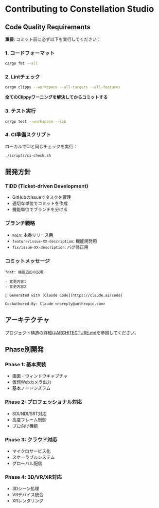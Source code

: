 # Contributing to Constellation Studio

## Code Quality Requirements

**重要**: コミット前に必ず以下を実行してください：

### 1. コードフォーマット
```bash
cargo fmt --all
```

### 2. Lintチェック
```bash
cargo clippy --workspace --all-targets --all-features
```
**全てのClippyワーニングを解決してからコミットする**

### 3. テスト実行
```bash
cargo test --workspace --lib
```

### 4. CI準備スクリプト
ローカルでCIと同じチェックを実行：
```bash
./scripts/ci-check.sh
```

## 開発方針

### TiDD (Ticket-driven Development)
- GitHubのIssueでタスクを管理
- 適切な単位でコミットを作成
- 機能単位でブランチを分ける

### ブランチ戦略
- `main`: 本番リリース用
- `feature/issue-XX-description`: 機能開発用
- `fix/issue-XX-description`: バグ修正用

### コミットメッセージ
```
feat: 機能追加の説明

- 変更内容1
- 変更内容2

🤖 Generated with [Claude Code](https://claude.ai/code)

Co-Authored-By: Claude <noreply@anthropic.com>
```

## アーキテクチャ

プロジェクト構造の詳細は[ARCHITECTURE.md](./ARCHITECTURE.md)を参照してください。

## Phase別開発

### Phase 1: 基本実装
- 画面・ウィンドウキャプチャ
- 仮想Webカメラ出力
- 基本ノードシステム

### Phase 2: プロフェッショナル対応
- SDI/NDI/SRT対応
- 高度フレーム制御
- プロ向け機能

### Phase 3: クラウド対応
- マイクロサービス化
- スケーラブルシステム
- グローバル配信

### Phase 4: 3D/VR/XR対応
- 3Dシーン処理
- VRデバイス統合
- XRレンダリング